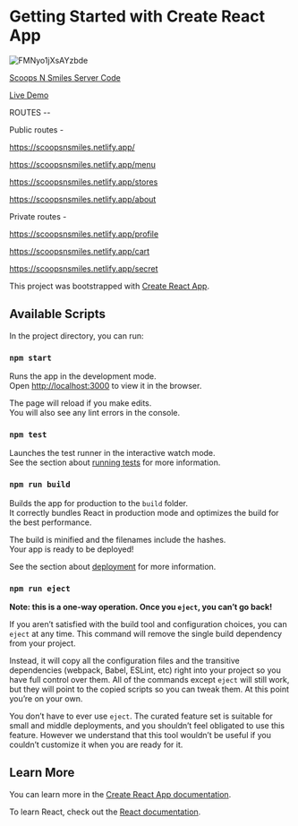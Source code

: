 # Getting Started with Create React App
![FMNyo1jXsAYzbde](https://user-images.githubusercontent.com/93445494/159128040-0e952f37-d887-4447-85fb-b63f900c02ce.jpg)

[Scoops N Smiles Server Code](https://replit.com/@UXNation/scoops-n-smiles-server)

[Live Demo](https://scoopsnsmiles.netlify.app/)

ROUTES --

Public routes -

https://scoopsnsmiles.netlify.app/

https://scoopsnsmiles.netlify.app/menu

https://scoopsnsmiles.netlify.app/stores

https://scoopsnsmiles.netlify.app/about

Private routes -

https://scoopsnsmiles.netlify.app/profile

https://scoopsnsmiles.netlify.app/cart

https://scoopsnsmiles.netlify.app/secret

This project was bootstrapped with [Create React App](https://github.com/facebook/create-react-app).

## Available Scripts

In the project directory, you can run:

### `npm start`

Runs the app in the development mode.\
Open [http://localhost:3000](http://localhost:3000) to view it in the browser.

The page will reload if you make edits.\
You will also see any lint errors in the console.

### `npm test`

Launches the test runner in the interactive watch mode.\
See the section about [running tests](https://facebook.github.io/create-react-app/docs/running-tests) for more information.

### `npm run build`

Builds the app for production to the `build` folder.\
It correctly bundles React in production mode and optimizes the build for the best performance.

The build is minified and the filenames include the hashes.\
Your app is ready to be deployed!

See the section about [deployment](https://facebook.github.io/create-react-app/docs/deployment) for more information.

### `npm run eject`

**Note: this is a one-way operation. Once you `eject`, you can’t go back!**

If you aren’t satisfied with the build tool and configuration choices, you can `eject` at any time. This command will remove the single build dependency from your project.

Instead, it will copy all the configuration files and the transitive dependencies (webpack, Babel, ESLint, etc) right into your project so you have full control over them. All of the commands except `eject` will still work, but they will point to the copied scripts so you can tweak them. At this point you’re on your own.

You don’t have to ever use `eject`. The curated feature set is suitable for small and middle deployments, and you shouldn’t feel obligated to use this feature. However we understand that this tool wouldn’t be useful if you couldn’t customize it when you are ready for it.

## Learn More

You can learn more in the [Create React App documentation](https://facebook.github.io/create-react-app/docs/getting-started).

To learn React, check out the [React documentation](https://reactjs.org/).
